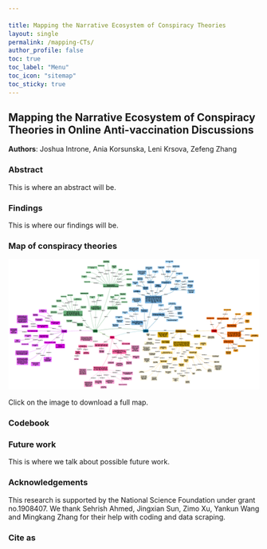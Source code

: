 ```yaml
---

title: Mapping the Narrative Ecosystem of Conspiracy Theories
layout: single
permalink: /mapping-CTs/
author_profile: false
toc: true
toc_label: "Menu"
toc_icon: "sitemap"
toc_sticky: true
---
```


## Mapping the Narrative Ecosystem of Conspiracy Theories in Online Anti-vaccination Discussions
**Authors**: Joshua Introne, Ania Korsunska, Leni Krsova, Zefeng Zhang</br>

### Abstract
This is where an abstract will be.

### Findings
This is where our findings will be.

### Map of conspiracy theories
<a href="/assets/files/map-CTs-SMSociety2020.pdf" target="_blank"><img src="/assets/images/map-CTs-preview.png" alt="Mapping of conspiracy theory"></a>

Click on the image to download a full map.

### Codebook

### Future work
This is where we talk about possible future work.

### Acknowledgements
This research is supported by the National Science Foundation under grant no.1908407. We thank Sehrish Ahmed, Jingxian Sun, Zimo Xu, Yankun Wang and Mingkang Zhang for their help with coding and data scraping.

### Cite as
